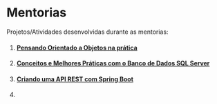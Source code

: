 #  Mentorias
Projetos/Atividades desenvolvidas durante as mentorias:

1. #### [Pensando Orientado a Objetos na prática]()

2. #### [Conceitos e Melhores Práticas com o Banco de Dados SQL Server]()

3. #### [Criando uma API REST com Spring Boot]()

4. #### 

